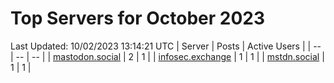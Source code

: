 # Top Servers for October 2023
Last Updated: 10/02/2023 13:14:21 UTC
| Server | Posts | Active Users |
| -- | -- | -- |
| [mastodon.social](https://mastodon.social/tags/PowerShell) | 2 | 1 |
| [infosec.exchange](https://infosec.exchange/tags/PowerShell) | 1 | 1 |
| [mstdn.social](https://mstdn.social/tags/PowerShell) | 1 | 1 |
